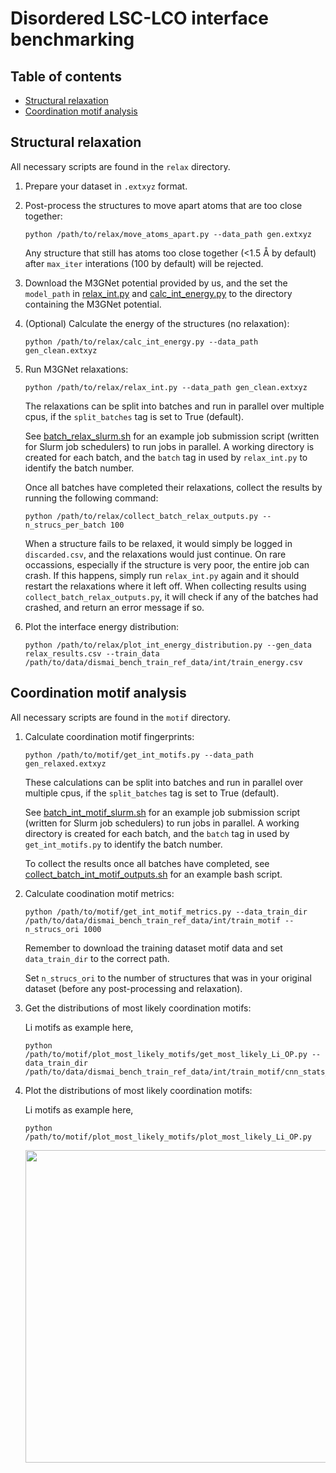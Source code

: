 # Disordered LSC-LCO interface benchmarking

## Table of contents
- [Structural relaxation](#structural-relaxation)
- [Coordination motif analysis](#coordination-motif-analysis)

## Structural relaxation
All necessary scripts are found in the `relax` directory.

1. Prepare your dataset in `.extxyz` format.

2. Post-process the structures to move apart atoms that are too close together:
   ```
   python /path/to/relax/move_atoms_apart.py --data_path gen.extxyz
   ```
   Any structure that still has atoms too close together (<1.5 Å by default) after `max_iter` interations (100 by default) will be rejected.

3. Download the M3GNet potential provided by us, and the set the `model_path` in 
   [relax_int.py](https://github.com/ertekin-research-group/Dismai-Bench/blob/main/benchmark/int/relax/relax_int.py) and 
   [calc_int_energy.py](https://github.com/ertekin-research-group/Dismai-Bench/blob/main/benchmark/int/relax/calc_int_energy.py)
   to the directory containing the M3GNet potential.

5. (Optional) Calculate the energy of the structures (no relaxation):
   ```
   python /path/to/relax/calc_int_energy.py --data_path gen_clean.extxyz
   ```

6. Run M3GNet relaxations:
   ```
   python /path/to/relax/relax_int.py --data_path gen_clean.extxyz
   ```
   The relaxations can be split into batches and run in parallel over multiple cpus, if the `split_batches` tag is set to True (default).

   See [batch_relax_slurm.sh](https://github.com/ertekin-research-group/Dismai-Bench/blob/main/benchmark/int/relax/batch_relax_slurm.sh) for an
   example job submission script (written for Slurm job schedulers) to run jobs in parallel.
   A working directory is created for each batch, and the `batch` tag in used by `relax_int.py` to identify the batch number.

   Once all batches have completed their relaxations, collect the results by running the following command:
   ```
   python /path/to/relax/collect_batch_relax_outputs.py --n_strucs_per_batch 100
   ```

   When a structure fails to be relaxed, it would simply be logged in `discarded.csv`, and the relaxations would just continue.
   On rare occassions, especially if the structure is very poor, the entire job can crash.
   If this happens, simply run `relax_int.py` again and it should restart the relaxations where it left off.
   When collecting results using `collect_batch_relax_outputs.py`, it will check if any of the batches had crashed, and return an error message if so.

7. Plot the interface energy distribution:
   ```
   python /path/to/relax/plot_int_energy_distribution.py --gen_data relax_results.csv --train_data /path/to/data/dismai_bench_train_ref_data/int/train_energy.csv
   ```

## Coordination motif analysis
All necessary scripts are found in the `motif` directory.

1. Calculate coordination motif fingerprints:
   ```
   python /path/to/motif/get_int_motifs.py --data_path gen_relaxed.extxyz
   ```
   These calculations can be split into batches and run in parallel over multiple cpus, if the `split_batches` tag is set to True (default).

   See [batch_int_motif_slurm.sh](https://github.com/ertekin-research-group/Dismai-Bench/blob/main/benchmark/int/motif/batch_int_motif_slurm.sh) for an
   example job submission script (written for Slurm job schedulers) to run jobs in parallel.
   A working directory is created for each batch, and the `batch` tag in used by `get_int_motifs.py` to identify the batch number.

   To collect the results once all batches have completed, see [collect_batch_int_motif_outputs.sh](https://github.com/ertekin-research-group/Dismai-Bench/blob/main/benchmark/int/motif/collect_batch_int_motif_outputs.sh) 
   for an example bash script. 

2. Calculate coodination motif metrics:
   ```
   python /path/to/motif/get_int_motif_metrics.py --data_train_dir /path/to/data/dismai_bench_train_ref_data/int/train_motif --n_strucs_ori 1000
   ```
   Remember to download the training dataset motif data and set `data_train_dir` to the correct path.

   Set `n_strucs_ori` to the number of structures that was in your original dataset (before any post-processing and relaxation).

4. Get the distributions of most likely coordination motifs:

   Li motifs as example here,
   ```
   python /path/to/motif/plot_most_likely_motifs/get_most_likely_Li_OP.py --data_train_dir /path/to/data/dismai_bench_train_ref_data/int/train_motif/cnn_stats_Li.csv
   ```

5. Plot the distributions of most likely coordination motifs:

   Li motifs as example here,
   ```
   python /path/to/motif/plot_most_likely_motifs/plot_most_likely_Li_OP.py
   ```
   <p align="center">
     <img src="../assets/int_motifs.png" width="500"> 
   </p>
